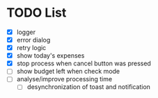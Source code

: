 # TODO List

- [x] logger
- [x] error dialog
- [x] retry logic
- [x] show today's expenses
- [x] stop process when cancel button was pressed
- [ ] show budget left when check mode
- [ ] analyse/improve processing time
  - [ ] desynchronization of toast and notification
